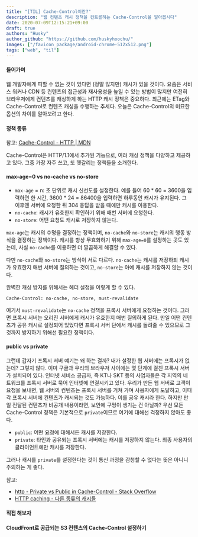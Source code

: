 ```yaml
---
title: "[TIL] Cache-Control이란?"
description: "웹 컨텐츠 캐시 정책을 컨트롤하는 Cache-Control을 알아봅시다"
date: 2020-07-09T12:15:21+09:00
draft: true
authors: "Husky"
author_github: "https://github.com/huskyhoochu/"
images: ["/favicon_package/android-chrome-512x512.png"]
tags: ["web", "til"]
---
```


#### 들어가며

웹 개발자에게 피할 수 없는 것이 있다면 (정말 많지만) 캐시가 있을 것이다. 요즘은 서비스 워커나 CDN 등 컨텐츠의 접근성과 재사용성을 높일 수 있는 방법이 많지만 여전히 브라우저에게 컨텐츠를 캐싱하게 하는 HTTP 캐시 정책은 중요하다. 최근에는 ETag와 Cache-Control로 컨텐츠 캐싱을 수행하는 추세다. 오늘은 Cache-Control의 미묘한 옵션의 차이를 알아보려고 한다.

#### 정책 종류

참고: [Cache-Control - HTTP | MDN](https://developer.mozilla.org/ko/docs/Web/HTTP/Headers/Cache-Control)

Cache-Control은 HTTP/1.1에서 추가된 기능으로, 여러 캐싱 정책을 다양하고 제공하고 있다. 그중 가장 자주 쓰고, 또 헷갈리는 정책들을 소개한다.


#### max-age=0 vs no-cache vs no-store

- `max-age` = n: 초 단위로 캐시 신선도를 설정한다. 예를 들어 60 * 60 = 3600을 입력하면 한 시간, 3600 * 24 = 86400을 입력하면 하루동안 캐시가 유지된다. 그 이후엔 서버에 요청한 뒤 304 응답을 받을 때에만 캐시를 이용한다.
- `no-cache`: 캐시가 유효한지 확인하기 위해 매번 서버에 요청한다.
- `no-store`: 어떤 요청도 캐시로 저장하지 않는다.

`max-age`는 캐시의 수명을 결정하는 정책이며, `no-cache`와 `no-store`는 캐시의 행동 방식을 결정하는 정책이다. 캐시를 항상 무효화하기 위해 `max-age=0`를 설정하는 곳도 있는데, 사실 `no-cache`를 이용하면 더 깔끔하게 해결할 수 있다.

다만 `no-cache`와 `no-store`는 방식이 서로 다르다. `no-cache`는 캐시를 저장하되 캐시가 유효한지 매번 서버에 질의하는 것이고, `no-store`는 아예 캐시를 저장하지 않는 것이다. 

완벽한 캐싱 방지를 위해서는 헤더 설정을 이렇게 할 수 있다.

```
Cache-Control: no-cache, no-store, must-revalidate
```

여기서 `must-revalidate`는 `no-cache` 정책을 프록시 서버에게 요청하는 것이다. 그러면 프록시 서버는 오리진 서버에게 캐시가 유효한지 매번 질의하게 된다. 만일 어떤 컨텐츠가 공유 캐시로 설정되어 있었다면 프록시 서버 단에서 캐시를 돌려줄 수 있으므로 그것까지 방지하기 위해선 필요한 정책이다.


#### public vs private

그런데 갑자기 프록시 서버 얘기는 왜 하는 걸까? 내가 설정한 웹 서버에는 프록시가 없는데? 그렇지 않다. 이미 구글과 우리의 브라우저 사이에는 몇 단계에 걸친 프록시 서버가 설치되어 있다. 인터넷 서비스 공급자, 즉 KT나 SKT 등의 사업자들은 각 지역의 네트워크를 프록시 서버로 묶어 인터넷에 연결시키고 있다. 우리가 만든 웹 서버로 고객이 요청을 보내면, 웹 서버의 컨텐츠는 프록시 서버를 거쳐 가며 사용자에게 도달하고, 이때 각 프록시 서버에 컨텐츠가 캐시되는 것도 가능하다. 이를 공유 캐시라 한다. 하지만 만일 전달된 컨텐츠가 비공개 내용이라면, 보안에 구멍이 생기는 건 아닐까? 우선 모든 Cache-Control 정책은 기본적으로 `private`이므로 여기에 대해선 걱정하지 않아도 좋다.

- `public`: 어떤 요청에 대해서든 캐시를 저장한다.
- `private`: 타인과 공유되는 프록시 서버에는 캐시를 저장하지 않는다. 최종 사용자의 클라이언트에만 캐시를 저장한다.

그러나 캐시를 `private`를 설정한다는 것이 통신 과정을 감청할 수 없다는 뜻은 아니니 주의하는 게 좋다.

참고:
- [http - Private vs Public in Cache-Control - Stack Overflow](https://stackoverflow.com/questions/3492319/private-vs-public-in-cache-control)
- [HTTP caching - 다른 종류의 캐시들](https://developer.mozilla.org/ko/docs/Web/HTTP/Caching)



#### 직접 해보자




#### CloudFront로 공급되는 S3 컨텐츠의 Cache-Control 설정하기
